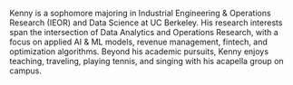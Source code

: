 Kenny is a sophomore majoring in Industrial Engineering & Operations Research (IEOR) and Data Science at UC Berkeley. His research interests span the intersection of Data Analytics and Operations Research, with a focus on applied AI & ML models, revenue management, fintech, and optimization algorithms. Beyond his academic pursuits, Kenny enjoys teaching, traveling, playing tennis, and singing with his acapella group on campus.